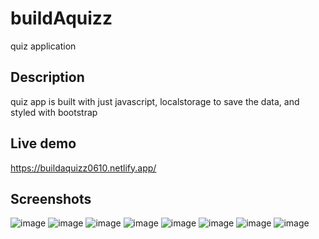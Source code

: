 # buildAquizz
quiz application 

## Description
quiz app is built with just javascript, localstorage to save the data, and styled with bootstrap 

## Live demo
https://buildaquizz0610.netlify.app/

## Screenshots
![image](https://user-images.githubusercontent.com/83659148/224327098-70d181b6-928c-4506-a9eb-5b99cd7bc37d.png)
![image](https://user-images.githubusercontent.com/83659148/224327178-aabe83e7-30a0-4c2e-8c0b-43ffb564ae05.png)
![image](https://user-images.githubusercontent.com/83659148/224327587-600754f4-b488-418b-85aa-3698199e89aa.png)
![image](https://user-images.githubusercontent.com/83659148/224328126-a7fe1f25-07ba-411c-92b8-a0b9b5029601.png)
![image](https://user-images.githubusercontent.com/83659148/224328173-7e11514d-977d-4707-8d89-11ac695d0559.png)
![image](https://user-images.githubusercontent.com/83659148/224328601-93055ac8-f187-4cb5-a5c1-f66114e9629e.png)
![image](https://user-images.githubusercontent.com/83659148/224328715-248929a7-cd9e-4352-b4a8-17b7136e9f7c.png)
![image](https://user-images.githubusercontent.com/83659148/224328766-c47009e6-e5b0-4708-ba3d-ecfe5a410698.png)

